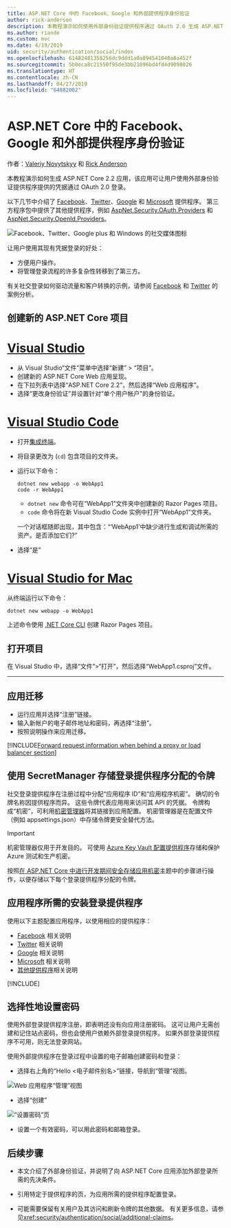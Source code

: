 ```yaml
---
title: ASP.NET Core 中的 Facebook、Google 和外部提供程序身份验证
author: rick-anderson
description: 本教程演示如何使用外部身份验证提供程序通过 OAuth 2.0 生成 ASP.NET Core 2.x 应用。
ms.author: riande
ms.custom: mvc
ms.date: 4/19/2019
uid: security/authentication/social/index
ms.openlocfilehash: 61482481358256dc9ddd1a0a894541040a8a452f
ms.sourcegitcommit: 5b0eca8c21550f95de3bb21096bd4fd4d9098026
ms.translationtype: HT
ms.contentlocale: zh-CN
ms.lasthandoff: 04/27/2019
ms.locfileid: "64882002"
---
```

# <a name="facebook-google-and-external-provider-authentication-in-aspnet-core"></a>ASP.NET Core 中的 Facebook、Google 和外部提供程序身份验证

作者：[Valeriy Novytskyy](https://github.com/01binary) 和 [Rick Anderson](https://twitter.com/RickAndMSFT)

本教程演示如何生成 ASP.NET Core 2.2 应用，该应用可让用户使用外部身份验证提供程序提供的凭据通过 OAuth 2.0 登录。

以下几节中介绍了 [Facebook](xref:security/authentication/facebook-logins)、[Twitter](xref:security/authentication/twitter-logins)、[Google](xref:security/authentication/google-logins) 和 [Microsoft](xref:security/authentication/microsoft-logins) 提供程序。 第三方程序包中提供了其他提供程序，例如 [AspNet.Security.OAuth.Providers](https://github.com/aspnet-contrib/AspNet.Security.OAuth.Providers) 和 [AspNet.Security.OpenId.Providers](https://github.com/aspnet-contrib/AspNet.Security.OpenId.Providers)。

![Facebook、Twitter、Google plus 和 Windows 的社交媒体图标](index/_static/social.png)

让用户使用其现有凭据登录的好处：
* 方便用户操作。
* 将管理登录流程的许多复杂性转移到了第三方。 

有关社交登录如何驱动流量和客户转换的示例，请参阅 [Facebook](https://www.facebook.com/unsupportedbrowser) 和 [Twitter](https://dev.twitter.com/resources/case-studies) 的案例分析。

## <a name="create-a-new-aspnet-core-project"></a>创建新的 ASP.NET Core 项目

# <a name="visual-studiotabvisual-studio"></a>[Visual Studio](#tab/visual-studio)

* 从 Visual Studio“文件”菜单中选择“新建” > “项目”。
* 创建新的 ASP.NET Core Web 应用呈现。
* 在下拉列表中选择“ASP.NET Core 2.2”，然后选择“Web 应用程序”。
* 选择“更改身份验证”并设置针对“单个用户帐户”的身份验证。

# <a name="visual-studio-codetabvisual-studio-code"></a>[Visual Studio Code](#tab/visual-studio-code)

* 打开[集成终端](https://code.visualstudio.com/docs/editor/integrated-terminal)。

* 将目录更改为 (`cd`) 包含项目的文件夹。

* 运行以下命令：

  ```console
  dotnet new webapp -o WebApp1
  code -r WebApp1
  ```

  * `dotnet new` 命令可在“WebApp1”文件夹中创建新的 Razor Pages 项目。
  * `code` 命令将在新 Visual Studio Code 实例中打开“WebApp1”文件夹。

  一个对话框随即出现，其中包含：“‘WebApp1’中缺少进行生成和调试所需的资产。是否添加它们?”

* 选择“是”

# <a name="visual-studio-for-mactabvisual-studio-mac"></a>[Visual Studio for Mac](#tab/visual-studio-mac)

从终端运行以下命令：

<!-- TODO: update these instruction once mac support 2.2 projects -->

```console
dotnet new webapp -o WebApp1
```

上述命令使用 [.NET Core CLI](/dotnet/core/tools/dotnet) 创建 Razor Pages 项目。

## <a name="open-the-project"></a>打开项目

在 Visual Studio 中，选择“文件”>“打开”，然后选择“WebApp1.csproj”文件。

<!-- End of VS tabs -->

---

## <a name="apply-migrations"></a>应用迁移

* 运行应用并选择“注册”链接。
* 输入新帐户的电子邮件地址和密码，再选择“注册”。
* 按照说明操作来应用迁移。

[!INCLUDE[Forward request information when behind a proxy or load balancer section](includes/forwarded-headers-middleware.md)]

## <a name="use-secretmanager-to-store-tokens-assigned-by-login-providers"></a>使用 SecretManager 存储登录提供程序分配的令牌

社交登录提供程序在注册过程中分配“应用程序 ID”和“应用程序机密”。 确切的令牌名称因提供程序而异。 这些令牌代表应用用来访问其 API 的凭据。 令牌构成“机密”，可利用[机密管理器](xref:security/app-secrets#secret-manager)将其链接到应用配置。 机密管理器是在配置文件（例如 appsettings.json）中存储令牌更安全替代方法。

> [!IMPORTANT]
> 机密管理器仅用于开发目的。 可使用 [Azure Key Vault 配置提供程序](xref:security/key-vault-configuration)存储和保护 Azure 测试和生产机密。

按照[在 ASP.NET Core 中进行开发期间安全存储应用机密](xref:security/app-secrets)主题中的步骤进行操作，以便存储以下每个登录提供程序分配的令牌。

## <a name="setup-login-providers-required-by-your-application"></a>应用程序所需的安装登录提供程序

使用以下主题配置应用程序，以使用相应的提供程序：

* [Facebook](xref:security/authentication/facebook-logins) 相关说明
* [Twitter](xref:security/authentication/twitter-logins) 相关说明
* [Google](xref:security/authentication/google-logins) 相关说明
* [Microsoft](xref:security/authentication/microsoft-logins) 相关说明
* [其他提供程序](xref:security/authentication/otherlogins)相关说明

[!INCLUDE[](includes/chain-auth-providers.md)]

## <a name="optionally-set-password"></a>选择性地设置密码

使用外部登录提供程序注册，即表明还没有向应用注册密码。 这可让用户无需创建和记住站点密码，但也会使用户依赖外部登录提供程序。 如果外部登录提供程序不可用，则无法登录网站。

使用外部提供程序在登录过程中设置的电子邮箱创建密码和登录：

* 选择右上角的“Hello &lt;电子邮件别名&gt;”链接，导航到“管理”视图。

![Web 应用程序“管理”视图](index/_static/pass1a.png)

* 选择“创建”

![“设置密码”页](index/_static/pass2a.png)

* 设置一个有效密码，可以用此密码和邮箱登录。

## <a name="next-steps"></a>后续步骤

* 本文介绍了外部身份验证，并说明了向 ASP.NET Core 应用添加外部登录所需的先决条件。

* 引用特定于提供程序的页，为应用所需的提供程序配置登录。

* 可能需要保留有关用户及其访问和刷新令牌的其他数据。 有关更多信息，请参见<xref:security/authentication/social/additional-claims>。
